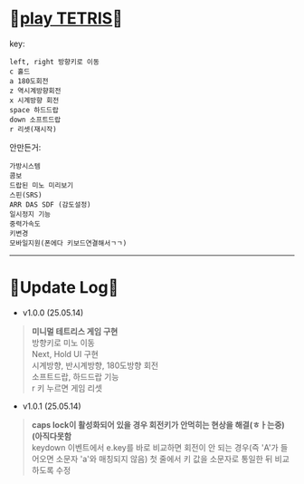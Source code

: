 # 🤍[play TETRIS](https://gyuriling.github.io/Tetris/)🤍

key:
```
left, right 방향키로 이동 
c 홀드
a 180도회전
z 역시계방향회전
x 시계방향 회전 
space 하드드랍
down 소프트드랍
r 리셋(재시작)
```

안만든거:
```
가방시스템
콤보 
드랍된 미노 미리보기 
스핀(SRS) 
ARR DAS SDF (감도설정)
일시정지 기능
중력가속도
키변경
모바일지원(폰에다 키보드연결해서ㄱㄱ) 
```


* * *

# 🤍Update Log🤍

* v1.0.0 (25.05.14)
> **미니멀 테트리스 게임 구현**<br/>
방향키로 미노 이동<br/>
Next, Hold UI 구현<br/>
시계방향, 반시계방향, 180도방향 회전<br/>
소프트드랍, 하드드랍 기능<br/>
r 키 누르면 게임 리셋 <br/>

* v1.0.1 (25.05.14)
> **caps lock이 활성화되어 있을 경우 회전키가 안먹히는 현상을 해결(ㅎㅏ는중)(아직다못함**<br/>
keydown 이벤트에서 e.key를 바로 비교하면 회전이 안 되는 경우(즉 'A'가 들어오면 소문자 'a'와 매칭되지 않음) 첫 줄에서 키 값을 소문자로 통일한 뒤 비교하도록 수정


